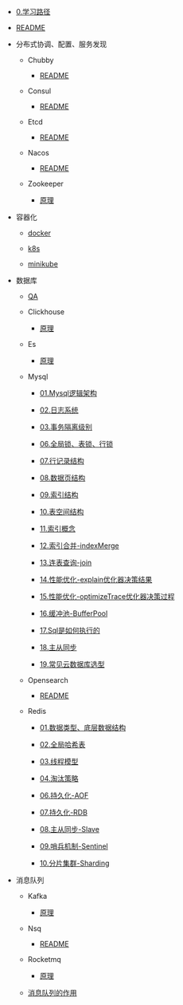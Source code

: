 
- [0.学习路径](0.学习路径.md)

- [README](README.md)

- 分布式协调、配置、服务发现

  - Chubby

    - [README](分布式协调、配置、服务发现/chubby/README.md)

  - Consul

    - [README](分布式协调、配置、服务发现/consul/README.md)

  - Etcd

    - [README](分布式协调、配置、服务发现/etcd/README.md)

  - Nacos

    - [README](分布式协调、配置、服务发现/nacos/README.md)

  - Zookeeper

    - [原理](分布式协调、配置、服务发现/zookeeper/原理.md)

- 容器化

  - [docker](容器化/docker.md)

  - [k8s](容器化/k8s.md)

  - [minikube](容器化/minikube.md)

- 数据库

  - [QA](数据库/QA.md)

  - Clickhouse

    - [原理](数据库/clickhouse/原理.md)

  - Es

    - [原理](数据库/es/原理.md)

  - Mysql

    - [01.Mysql逻辑架构](数据库/mysql/01.Mysql逻辑架构.md)

    - [02.日志系统](数据库/mysql/02.日志系统.md)

    - [03.事务隔离级别](数据库/mysql/03.事务隔离级别.md)

    - [06.全局锁、表锁、行锁](数据库/mysql/06.全局锁、表锁、行锁.md)

    - [07.行记录结构](数据库/mysql/07.行记录结构.md)

    - [08.数据页结构](数据库/mysql/08.数据页结构.md)

    - [09.索引结构](数据库/mysql/09.索引结构.md)

    - [10.表空间结构](数据库/mysql/10.表空间结构.md)

    - [11.索引概念](数据库/mysql/11.索引概念.md)

    - [12.索引合并-indexMerge](数据库/mysql/12.索引合并-indexMerge.md)

    - [13.连表查询-join](数据库/mysql/13.连表查询-join.md)

    - [14.性能优化-explain优化器决策结果](数据库/mysql/14.性能优化-explain优化器决策结果.md)

    - [15.性能优化-optimizeTrace优化器决策过程](数据库/mysql/15.性能优化-optimizeTrace优化器决策过程.md)

    - [16.缓冲池-BufferPool](数据库/mysql/16.缓冲池-BufferPool.md)

    - [17.Sql是如何执行的](数据库/mysql/17.Sql是如何执行的.md)

    - [18.主从同步](数据库/mysql/18.主从同步.md)

    - [19.常见云数据库选型](数据库/mysql/19.常见云数据库选型.md)

  - Opensearch

    - [README](数据库/opensearch/README.md)

  - Redis

    - [01.数据类型、底层数据结构](数据库/redis/01.数据类型、底层数据结构.md)

    - [02.全局哈希表](数据库/redis/02.全局哈希表.md)

    - [03.线程模型](数据库/redis/03.线程模型.md)

    - [04.淘汰策略](数据库/redis/04.淘汰策略.md)

    - [06.持久化-AOF](数据库/redis/06.持久化-AOF.md)

    - [07.持久化-RDB](数据库/redis/07.持久化-RDB.md)

    - [08.主从同步-Slave](数据库/redis/08.主从同步-Slave.md)

    - [09.哨兵机制-Sentinel](数据库/redis/09.哨兵机制-Sentinel.md)

    - [10.分片集群-Sharding](数据库/redis/10.分片集群-Sharding.md)

- 消息队列

  - Kafka

    - [原理](消息队列/kafka/原理.md)

  - Nsq

    - [README](消息队列/nsq/README.md)

  - Rocketmq

    - [原理](消息队列/rocketmq/原理.md)

  - [消息队列的作用](消息队列/消息队列的作用.md)

